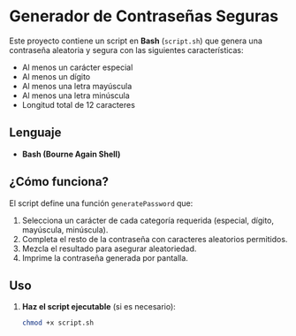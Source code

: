 # Generador de Contraseñas Seguras

Este proyecto contiene un script en **Bash** (`script.sh`) que genera una contraseña aleatoria y segura con las siguientes características:

- Al menos un carácter especial
- Al menos un dígito
- Al menos una letra mayúscula
- Al menos una letra minúscula
- Longitud total de 12 caracteres

## Lenguaje

- **Bash (Bourne Again Shell)**

## ¿Cómo funciona?

El script define una función `generatePassword` que:
1. Selecciona un carácter de cada categoría requerida (especial, dígito, mayúscula, minúscula).
2. Completa el resto de la contraseña con caracteres aleatorios permitidos.
3. Mezcla el resultado para asegurar aleatoriedad.
4. Imprime la contraseña generada por pantalla.

## Uso

1. **Haz el script ejecutable** (si es necesario):

   ```sh
   chmod +x script.sh
   ```
